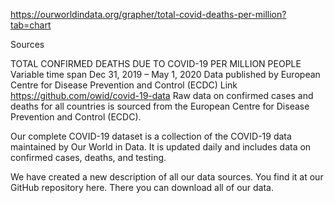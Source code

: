https://ourworldindata.org/grapher/total-covid-deaths-per-million?tab=chart

Sources

TOTAL CONFIRMED DEATHS DUE TO COVID-19 PER MILLION PEOPLE
Variable time span	Dec 31, 2019 – May 1, 2020
Data published by	European Centre for Disease Prevention and Control (ECDC)
Link	https://github.com/owid/covid-19-data
Raw data on confirmed cases and deaths for all countries is sourced from the European Centre for Disease Prevention and Control (ECDC). 

Our complete COVID-19 dataset is a collection of the COVID-19 data maintained by Our World in Data. It is updated daily and includes data on confirmed cases, deaths, and testing.

We have created a new description of all our data sources. You find it at our GitHub repository here. There you can download all of our data.
